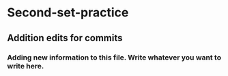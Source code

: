 # Second-set-practice
## Addition edits for commits

### Adding new information to this file. Write whatever you want to write here.
